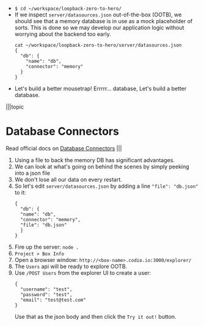 * `$ cd ~/workspace/loopback-zero-to-hero/`
* If we inspect `server/datasources.json` out-of-the-box (OOTB), we should see that a memory database is in use as a mock placeholder of sorts. This is done so we may develop our application logic without worrying about the backend too early.
    ```
    cat ~/workspace/loopback-zero-to-hero/server/datasources.json
    {
      "db": {
        "name": "db",
        "connector": "memory"
      }
    }
    ```
* Let's build a better mousetrap! Errrrr... database, Let's build a better database.

|||topic
# Database Connectors

Read official docs on [Database Connectors](http://docs.strongloop.com/display/public/LB/Database+connectors)
|||

1. Using a file to back the memory DB has significant advantages.
2. We can look at what's going on behind the scenes by simply peeking into a json file
3. We don't lose all our data on every restart.
4. So let's edit `server/datasources.json` by adding a line `"file": "db.json"` to it:
    ```
    {
      "db": {
      "name": "db",
      "connector": "memory",
      "file": "db.json"
      }
    }
    ```
5. Fire up the server: `node .`
6. `Project > Box Info`
7. Open a browser window: `http://<box-name>.codio.io:3000/explorer/`
8. The `Users` api will be ready to explore OOTB.
9. Use `/POST Users` from the explorer UI to create a user:
    ```
    {
      "username": "test",
      "password": "test",
      "email": "test@test.com"
    }
    ```
    Use that as the json body and then click the `Try it out!` button.
